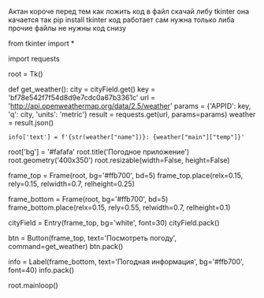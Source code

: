 Актан короче перед тем как ложить код в файл скачай либу tkinter она качается так
pip install tkinter
код работает сам нужна только либа прочие файлы не нужны код снизу

from tkinter import *

import requests

root = Tk()


def get_weather():
    city = cityField.get()
    key = 'bf78e542f7f54d8d9e7cdc0a67b3361c'
    url = 'http://api.openweathermap.org/data/2.5/weather'
    params = {'APPID': key, 'q': city, 'units': 'metric'}
    result = requests.get(url, params=params)
    weather = result.json()

    info['text'] = f'{str(weather["name"])}: {weather["main"]["temp"]}'


root['bg'] = '#fafafa'
root.title('Погодное приложение')
root.geometry('400x350')
root.resizable(width=False, height=False)

frame_top = Frame(root, bg='#ffb700', bd=5)
frame_top.place(relx=0.15, rely=0.15, relwidth=0.7, relheight=0.25)

frame_bottom = Frame(root, bg='#ffb700', bd=5)
frame_bottom.place(relx=0.15, rely=0.55, relwidth=0.7, relheight=0.1)

cityField = Entry(frame_top, bg='white', font=30)
cityField.pack()

btn = Button(frame_top, text='Посмотреть погоду', command=get_weather)
btn.pack()

info = Label(frame_bottom, text='Погодная информация', bg='#ffb700', font=40)
info.pack()

root.mainloop()
